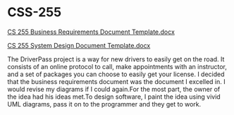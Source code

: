 # CSS-255
[CS 255 Business Requirements Document Template.docx](https://github.com/conn151/CSS-255/files/8549599/CS.255.Business.Requirements.Document.Template.docx)

[CS 255 System Design Document Template.docx](https://github.com/conn151/CSS-255/files/8549600/CS.255.System.Design.Document.Template.docx)


The DriverPass project is a way for new drivers to easily get on the road. It consists of an online protocol to call, make appointments with an instructor, and a set of packages you can choose to easily get your license. I decided that the business requirements document was the document I excelled in. I would revise my diagrams if I could again.For the most part, the owner of the idea had his ideas met.To design software, I paint the idea using vivid UML diagrams, pass it on to the programmer and they get to work.
